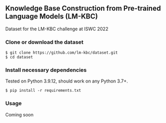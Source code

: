 ## Knowledge Base Construction from Pre-trained Language Models (LM-KBC)

Dataset for the LM-KBC challenge at ISWC 2022

### Clone or download the dataset

```
$ git clone https://github.com/lm-kbc/dataset.git
$ cd dataset
```

### Install necessary dependencies

Tested on Python 3.9.12, should work on any Python 3.7+.

```
$ pip install -r requirements.txt
```

### Usage

Coming soon